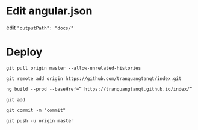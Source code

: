 # Edit angular.json

edit `"outputPath": "docs/"`

# Deploy
`git pull origin master --allow-unrelated-histories`

`git remote add origin https://github.com/tranquangtanqt/index.git`

`ng build --prod --baseHref=” https://tranquangtanqt.github.io/index/”`

`git add`

`git commit -m "commit"`

`git push -u origin master`